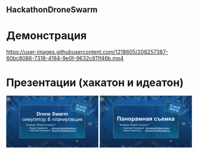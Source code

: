 ## HackathonDroneSwarm

# Демонстрация

https://user-images.githubusercontent.com/1218605/208257387-60bc8086-7318-4184-9e0f-9632c811f46b.mp4

# Презентации (хакатон и идеатон)

<a href="https://www.polarnick.com/static/2022/12/drone_swarm_presentation.pdf"><img src="https://raw.githubusercontent.com/PolarNick239/HackathonDroneSwarm/master/.github/drones_swarm_presentation_preview.png" alt="Drone Swarm presentation" width="49%"/></a> <a href="https://www.polarnick.com/static/2022/12/panoramas_presentation.pdf"><img src="https://raw.githubusercontent.com/PolarNick239/HackathonDroneSwarm/master/.github/panoramas_presentation_preview.png" alt="Panorama presentation" width="49%"/>
